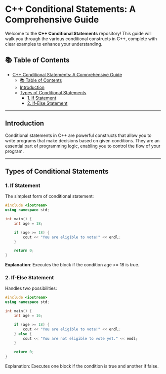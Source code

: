 # C++ Conditional Statements: A Comprehensive Guide

Welcome to the **C++ Conditional Statements** repository! This guide will walk you through the various conditional constructs in C++, complete with clear examples to enhance your understanding.

## 📚 Table of Contents
- [C++ Conditional Statements: A Comprehensive Guide](#c-conditional-statements-a-comprehensive-guide)
  - [📚 Table of Contents](#-table-of-contents)
  - [Introduction](#introduction)
  - [Types of Conditional Statements](#types-of-conditional-statements)
    - [1. If Statement](#1-if-statement)
    - [2. If-Else Statement](#2-if-else-statement)

---

## Introduction

Conditional statements in C++ are powerful constructs that allow you to write programs that make decisions based on given conditions. They are an essential part of programming logic, enabling you to control the flow of your program.

---

## Types of Conditional Statements

### 1. If Statement
The simplest form of conditional statement:
```cpp
#include <iostream>
using namespace std;

int main() {
    int age = 18;

    if (age >= 18) {
        cout << "You are eligible to vote!" << endl;
    }

    return 0;
}
```
**Explanation**: Executes the block if the condition age >= 18 is true.

### 2. If-Else Statement
Handles two possibilities:
```cpp
#include <iostream>
using namespace std;

int main() {
    int age = 16;

    if (age >= 18) {
        cout << "You are eligible to vote!" << endl;
    } else {
        cout << "You are not eligible to vote yet." << endl;
    }

    return 0;
}
```
Explanation: Executes one block if the condition is true and another if false.

